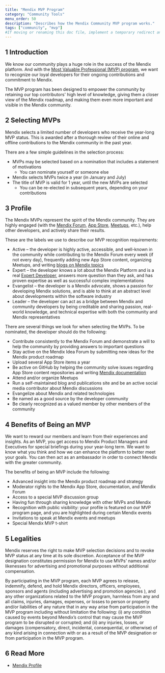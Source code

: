 ```yaml
---
title: "Mendix MVP Program"
category: "Community Tools"
menu_order: 50
description: "Describes how the Mendix Community MVP program works."
tags: ["community", "mvp"]
#If moving or renaming this doc file, implement a temporary redirect and let the respective team know they should update the URL in the product. See Mapping to Products for more details.
---
```


## 1 Introduction

We know our community plays a huge role in the success of the Mendix platform. And with the [Most Valuable Professional (MVP) program](https://developer.mendixcloud.com/link/mvp), we want to recognize our loyal developers for their ongoing contributions and commitment to Mendix.

The MVP program has been designed to empower the community by retaining our top contributors' high level of knowledge, giving them a closer view of the Mendix roadmap, and making them even more important and visible in the Mendix community.

## 2 Selecting MVPs

Mendix selects a limited number of developers who receive the year-long MVP status. This is awarded after a thorough review of their online and offline contributions to the Mendix community in the past year.

There are a few simple guidelines in the selection process:

* MVPs may be selected based on a nomination that includes a statement of motivations
    * You can nominate yourself or someone else
* Mendix selects MVPs twice a year (in January and July)
* The title of MVP is valid for 1 year, until the new MVPs are selected
    * You can be re-elected in subsequent years, depending on your contributions

## 3 Profile

The Mendix MVPs represent the spirit of the Mendix community. They are highly engaged (with the [Mendix Forum](mendix-forum), [App Store](../app-store/app-store-overview), [Meetups](index#meetups), etc.), help other developers, and actively share their results. 

These are the labels we use to describe our MVP recognition requirements:

* Active – the developer is highly active, accessible, and well-known in the community while contributing to the Mendix Forum every week (if not every day), frequently adding new App Store content, organizing Meetups, and writing [blogs on Mendix topics](https://developers.mendix.com/community-blog/)
* Expert – the developer knows a lot about the Mendix Platform and is a real [Expert Developer](https://gettingstarted.mendixcloud.com/link/certification/expert), answers more question than they ask, and has proven expertise as well as successful complex implementations
* Evangelist – the developer is a Mendix advocate, shows a passion for developing Mendix solutions, and is able to think at an abstract level about developments within the software industry
* Leader – the developer can act as a bridge between Mendix and community developers by being creditable and sharing passion, real-world knowledge, and technical expertise with both the community and Mendix representatives

There are several things we look for when selecting the MVPs. To be nominated, the developer should do the following:

* Contribute consistently to the Mendix Forum and demonstrate a will to help the community by providing answers to important questions
* Stay active on the Mendix Idea Forum by submitting new ideas for the Mendix product roadmap
* Upload several App Store items a year
* Be active on GitHub by helping the community solve issues regarding App Store content repositories and writing [Mendix documentation](https://github.com/mendix/docs)
* Attend and/or organize Meetups
* Run a self-maintained blog and publications site and be an active social media contributor about Mendix discussions
* Evangelize about Mendix and related technologies
* Be named as a good source by the developer community
* Be clearly recognized as a valued member by other members of the community

## 4 Benefits of Being an MVP

We want to reward our members and learn from their experiences and insights. As an MVP, you get access to Mendix Product Managers and Executives for special briefings during your year-long term. We want to know what you think and how we can enhance the platform to better meet your goals. You can then act as an ambassador in order to connect Mendix with the greater community.

The benefits of being an MVP include the following:

* Advanced insight into the Mendix product roadmap and strategy
* Moderator rights to the Mendix App Store, documentation, and Mendix Forum
* Access to a special MVP discussion group
* Having fun through sharing knowledge with other MVPs and Mendix
* Recognition with public visibility: your profile is featured on our MVP program page, and you are highlighted during certain Mendix events
* Invitations to speak at Mendix events and meetups
* Special Mendix MVP t-shirt

## 5 Legalities

Mendix reserves the right to make MVP selection decisions and to revoke MVP status at any time at its sole discretion. Acceptance of the MVP designation constitutes permission for Mendix to use MVPs' names and/or likenesses for advertising and promotional purposes without additional compensation.

By participating in the MVP program, each MVP agrees to release, indemnify, defend, and hold Mendix directors, officers, employees, sponsors and agents (including advertising and promotion agencies ), and any other organizations related to the MVP program, harmless from any and all claims, injuries, damages, expenses, or losses to person or property and/or liabilities of any nature that in any way arise from participation in the MVP program including without limitation the following: (i) any condition caused by events beyond Mendix’s control that may cause the MVP program to be disrupted or corrupted; and (ii) any injuries, losses, or damages (compensatory, direct, incidental, consequential, or otherwise) of any kind arising in connection with or as a result of the MVP designation or from participation in the MVP program.

## 6 Read More

* [Mendix Profile](../mendix-profile/index)